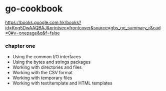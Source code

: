 # go-cookbook


https://books.google.com.hk/books?id=Kng5DwAAQBAJ&printsec=frontcover&source=gbs_ge_summary_r&cad=0#v=onepage&q&f=false

### chapter one
- Using the common I/O interfaces 
- Using the bytes and strings packages 
- Working with directories and files 
- Working with the CSV format 
- Working with temporary files 
- Working with text/template and HTML templates 


